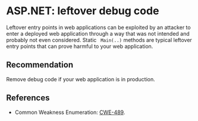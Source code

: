 # ASP.NET: leftover debug code
Leftover entry points in web applications can be exploited by an attacker to enter a deployed web application through a way that was not intended and probably not even considered. Static ` Main(..)` methods are typical leftover entry points that can prove harmful to your web application.


## Recommendation
Remove debug code if your web application is in production.


## References
* Common Weakness Enumeration: [CWE-489](https://cwe.mitre.org/data/definitions/489.html).
